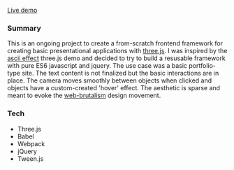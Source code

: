 [Live demo](https://distres117.github.io/three-experiment/)

### Summary
This is an ongoing project to create a from-scratch frontend framework for creating basic presentational applications with [three.js](https://threejs.org/).  I was inspired by the [ascii effect](https://threejs.org/examples/#canvas_ascii_effect) three.js demo and decided to try to build a resusable framework with pure ES6 javascript and jquery.  The use case was a basic portfolio-type site.  The text content is not finalized but the basic interactions are in place.  The camera moves smoothly between objects when clicked and objects have a custom-created 'hover' effect.  The aesthetic is sparse and meant to evoke the [web-brutalism](http://brutalistwebsites.com) design movement.

### Tech
- Three.js
- Babel
- Webpack
- jQuery
- Tween.js
